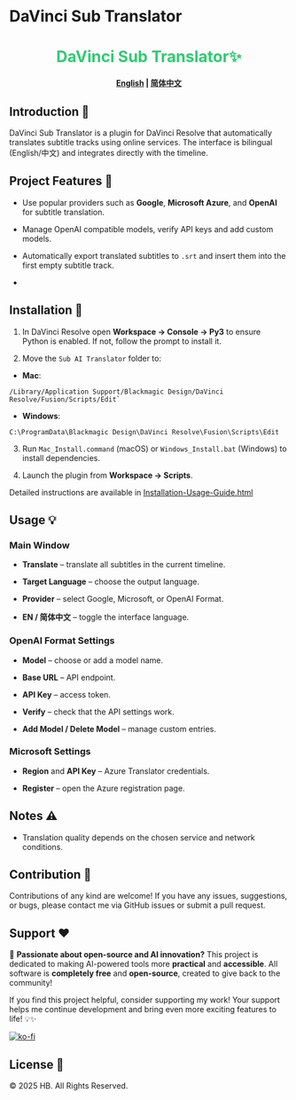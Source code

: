 # DaVinci Sub Translator

  <div align="center">
    
# <span style="color: #2ecc71;">DaVinci Sub Translator✨</span>

**[English](README.md) | [简体中文](README_CN.md)**
</div>


## Introduction 🚀

DaVinci Sub Translator is a plugin for DaVinci Resolve that automatically translates subtitle tracks using online services. The interface is bilingual (English/中文) and integrates directly with the timeline.

  

## Project Features  🎉

- Use popular providers such as **Google**, **Microsoft Azure**, and **OpenAI** for subtitle translation.

- Manage OpenAI compatible models, verify API keys and add custom models.

- Automatically export translated subtitles to `.srt` and insert them into the first empty subtitle track.

-

## Installation 🔧

1. In DaVinci Resolve open **Workspace → Console → Py3** to ensure Python is enabled. If not, follow the prompt to install it.

2. Move the `Sub AI Translator` folder to:

 - **Mac**: 
 ```
/Library/Application Support/Blackmagic Design/DaVinci Resolve/Fusion/Scripts/Edit`
```

- **Windows**: 
```
C:\ProgramData\Blackmagic Design\DaVinci Resolve\Fusion\Scripts\Edit
```



3. Run `Mac_Install.command` (macOS) or `Windows_Install.bat` (Windows) to install dependencies.

4. Launch the plugin from **Workspace → Scripts**.

  

Detailed instructions are available in [Installation-Usage-Guide.html](Installation-Usage-Guide.html)

  

## Usage 💡

### Main Window

- **Translate** – translate all subtitles in the current timeline.

- **Target Language**  – choose the output language.

- **Provider**  – select Google, Microsoft, or OpenAI Format.

- **EN / 简体中文** – toggle the interface language.

  

### OpenAI Format Settings

- **Model** – choose or add a model name.

- **Base URL** – API endpoint.

- **API Key** – access token.

- **Verify** – check that the API settings work.

- **Add Model / Delete Model** – manage custom entries.

  

### Microsoft Settings

- **Region** and **API Key** – Azure Translator credentials.

- **Register** – open the Azure registration page.

## Notes ⚠️

- Translation quality depends on the chosen service and network conditions.

  

## Contribution 🤝

Contributions of any kind are welcome! If you have any issues, suggestions, or bugs, please contact me via GitHub issues or submit a pull request.

  

## Support ❤️

🚀 **Passionate about open-source and AI innovation?** This project is dedicated to making AI-powered tools more **practical** and **accessible**. All software is **completely free** and **open-source**, created to give back to the community!

  

If you find this project helpful, consider supporting my work! Your support helps me continue development and bring even more exciting features to life! 💡✨

  

[![ko-fi](https://ko-fi.com/img/githubbutton_sm.svg)](https://ko-fi.com/G2G31A6SQU)

## License 📄

© 2025 HB. All Rights Reserved.